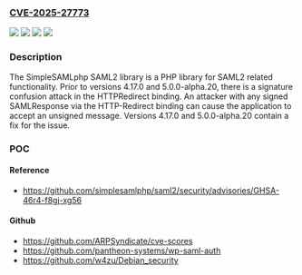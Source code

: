 ### [CVE-2025-27773](https://cve.mitre.org/cgi-bin/cvename.cgi?name=CVE-2025-27773)
![](https://img.shields.io/static/v1?label=Product&message=saml2&color=blue)
![](https://img.shields.io/static/v1?label=Version&message=%3C%204.17.0%20&color=brightgreen)
![](https://img.shields.io/static/v1?label=Version&message=%3E%3D%205.0.0-alpha.1%2C%20%3C%205.0.0-alpha.20%20&color=brightgreen)
![](https://img.shields.io/static/v1?label=Vulnerability&message=CWE-347%3A%20Improper%20Verification%20of%20Cryptographic%20Signature&color=brightgreen)

### Description

The SimpleSAMLphp SAML2 library is a PHP library for SAML2 related functionality. Prior to versions 4.17.0 and 5.0.0-alpha.20, there is a signature confusion attack in the HTTPRedirect binding. An attacker with any signed SAMLResponse via the HTTP-Redirect binding can cause the application to accept an unsigned message. Versions 4.17.0 and 5.0.0-alpha.20 contain a fix for the issue.

### POC

#### Reference
- https://github.com/simplesamlphp/saml2/security/advisories/GHSA-46r4-f8gj-xg56

#### Github
- https://github.com/ARPSyndicate/cve-scores
- https://github.com/pantheon-systems/wp-saml-auth
- https://github.com/w4zu/Debian_security

